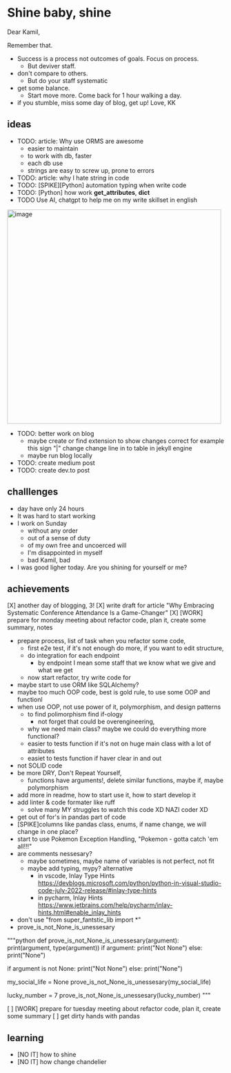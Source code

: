# Shine baby, shine

Dear Kamil, 

Remember that. 
* Success is a process not outcomes of goals. Focus on process.
  * But deviver staff.
* don't compare to others. 
  * But do your staff systematic
* get some balance.
  * Start move more. Come back for 1 hour walking a day. 
* if you stumble, miss some day of blog, get up!
Love,
KK

## ideas
* TODO: article: Why use ORMS are awesome
  * easier to maintain
  * to work with db, faster
  * each db use
  * strings are easy to screw up, prone to errors
* TODO: article: why I hate string in code
* TODO: [SPIKE][Python] automation typing when write code
* TODO: [Python] how work __get_attributes__, __dict__
* TODO Use AI, chatgpt to help me on my write skillset in english
   
<img width="496" alt="image" src="https://github.com/KuligKamil/kuligkamil.github.io/assets/13277748/daaadaa6-09bd-4eff-8186-272247bde496">

* TODO: better work on blog
  *  maybe create or find extension to show changes correct for example this sign "|" change change line in to table in jekyll engine 
  * maybe run blog locally
* TODO: create medium post
* TODO: create dev.to post
  
## challlenges
* day have only 24 hours
* It was hard to start working
* I work on Sunday
  * without any order 
  * out of a sense of duty 
  * of my own free and uncoerced will
  * I'm disappointed in myself
  * bad Kamil, bad
* I was good ligher today. Are you shining for yourself or me?


## achievements
[X] another day of blogging, 3!
[X] write draft for article "Why Embracing Systematic Conference Attendance Is a Game-Changer"
[X] [WORK] prepare for monday meeting about refactor code, plan it, create some summary, notes
  * prepare process, list of task when you refactor some code, 
    * first e2e test, if it's not enough do more, if you want to edit structure,
    * do integration for each endpoint 
      * by endpoint I mean some staff that we know what we give and what we get
    * now start refactor, try write code for 
  * maybe start to use ORM like SQLAlchemy? 
  * maybe too much OOP code, best is gold rule, to use some OOP and functionl
  * when use OOP, not use power of it, polymorphism, and design patterns
    * to find polimorphism find if-ology
      * not forget that could be overengineering,  
    * why we need main class? maybe we could do everything more functional?
    * easier to tests function if it's not on huge main class with a lot of attributes
    * easiet to tests function if haver clear in and out
  * not SOLID code
  * be more DRY, Don't Repeat Yourself, 
    * functions have arguments!, delete similar functions, maybe if, maybe polymorphism  
  * add more in readme, how to start use it, how to start develop it
  * add linter & code formater like ruff
    * solve many MY struggles to watch this code XD NAZI coder XD
  * get out of for's in pandas part of code
  * [SPIKE]columns like pandas class, enums, if name change, we will change in one place?
  * start to use Pokemon Exception Handling, "Pokemon - gotta catch 'em all!!!" 
  * are comments nessesary? 
    * maybe sometimes, maybe name of variables is not perfect, not fit
    * maybe add typing, mypy? alternative
      * in vscode, Inlay Type Hints https://devblogs.microsoft.com/python/python-in-visual-studio-code-july-2022-release/#inlay-type-hints
      * in pycharm, Inlay Hints https://www.jetbrains.com/help/pycharm/inlay-hints.html#enable_inlay_hints
  * don't use "from super_fantstic_lib import *"
  * prove_is_not_None_is_unessesary

"""python
def prove_is_not_None_is_unessesary(argument):
  print(argument, type(argument))
  if argument:
    print("Not None")
  else:
    print("None")

  if argument is not None:
    print("Not None")
  else:
    print("None")


my_social_life = None
prove_is_not_None_is_unessesary(my_social_life)

lucky_number = 7 
prove_is_not_None_is_unessesary(lucky_number)
"""

[ ] [WORK] prepare for tuesday meeting about refactor code, plan it, create some summary
[ ] get dirty hands with pandas

## learning 
* [NO IT] how to shine
* [NO IT] how change chandelier

